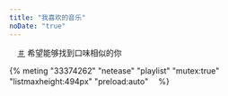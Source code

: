 ```yaml
---
title: "我喜欢的音乐"
noDate: "true"
---
```

　[＃](https://music.163.com/#/user/home?id=40086554) 希望能够找到口味相似的你

{% 
    meting "33374262" "netease" "playlist" "mutex:true" "listmaxheight:494px" "preload:auto"　
%}
